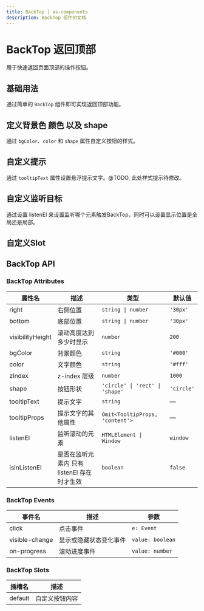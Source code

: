 ```yaml
---
title: BackTop | as-components
description: BackTop 组件的文档
---
```


# BackTop 返回顶部

用于快速返回页面顶部的操作按钮。

## 基础用法

通过简单的 `BackTop` 组件即可实现返回顶部功能。

<preview path="../demo/BackTop/Basic.vue" language="vue"></preview>

## 定义背景色 颜色 以及 shape

通过 `bgColor`、`color` 和 `shape` 属性自定义按钮的样式。

<preview path="../demo/BackTop/CustomStyle.vue" language="vue"></preview>

## 自定义提示

通过 `tooltipText` 属性设置悬浮提示文字。@TODO, 此处样式提示待修改。

<preview path="../demo/BackTop/TipText.vue" language="vue"></preview>

## 自定义监听目标
通过设置 listenEl 来设置监听哪个元素触发BackTop，同时可以设置显示位置是全局还是局部。
<preview path="../demo/BackTop/ListenEl1.vue" language="vue"></preview>

<preview path="../demo/BackTop/ListenEl2.vue" language="vue"></preview>

## 自定义Slot
<preview path="../demo/BackTop/Slot.vue" language="vue"></preview>

## BackTop API

### BackTop Attributes

| 属性名            | 描述                           | 类型                                   | 默认值       |
| ----------------- | ------------------------------ | -------------------------------------- | ------------ |
| right             | 右侧位置                       | `string \| number`                    | `'30px'`     |
| bottom            | 底部位置                       | `string \| number`                    | `'30px'`     |
| visibilityHeight  | 滚动高度达到多少时显示         | `number`                              | `200`        |
| bgColor           | 背景颜色                       | `string`                              | `'#000'`     |
| color             | 文字颜色                       | `string`                              | `'#fff'`     |
| zIndex            | z-index 层级                  | `number`                              | `1000`       |
| shape             | 按钮形状                       | `'circle' \| 'rect' \| 'shape'`       | `'circle'`   |
| tooltipText       | 提示文字                       | `string`                              | —            |
| tooltipProps      | 提示文字的其他属性             | `Omit<TooltipProps, 'content'>`       | —            |
| listenEl          | 监听滚动的元素                 | `HTMLElement \| Window`               | `window`     |
| isInListenEl          | 是否在监听元素内 只有 listenEl 存在时才生效                 | `boolean`               | `false`     |

### BackTop Events

| 事件名           | 描述                     | 参数                     |
| ---------------- | ------------------------ | ------------------------ |
| click            | 点击事件                 | `e: Event`                      |
| visible-change   | 显示或隐藏状态变化事件   | `value: boolean`         |
| on-progress      | 滚动进度事件             | `value: number`          |
### BackTop Slots

| 插槽名   | 描述           |
| -------- | -------------- |
| default  | 自定义按钮内容 |
